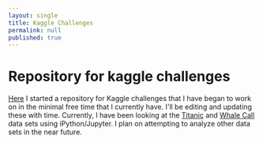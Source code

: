 ```yaml
---
layout: single
title: Kaggle Challenges 
permalink: null
published: true
---
```



# Repository for kaggle challenges
[Here](https://github.com/richkylet/kaggleChallenges) I started a repository for Kaggle challenges that I have began to work on in the minimal free time that I currently have. I'll be editing and updating these with time. Currently, I have been looking at the [Titanic](https://github.com/richkylet/kaggleChallenges/blob/master/titanic.ipynb) and [Whale Call](https://github.com/richkylet/kaggleChallenges/blob/master/kaggleWhales.ipynb) data sets using iPython/Jupyter. I plan on attempting to analyze other data sets in the near future.  
